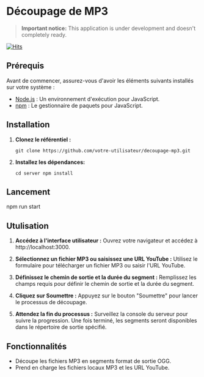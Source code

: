 # Découpage de MP3
> **Important notice:** This application is under development and doesn't completely ready.

[![Hits](https://hits.seeyoufarm.com/api/count/incr/badge.svg?url=https%3A%2F%2Fgithub.com%2Fjsoury%2Fmp3-cut%2Fhit-counter&count_bg=%2379C83D&title_bg=%23555555&icon=&icon_color=%23E7E7E7&title=hits&edge_flat=false)](https://hits.seeyoufarm.com)


## Prérequis

Avant de commencer, assurez-vous d'avoir les éléments suivants installés sur votre système :

- [Node.js](https://nodejs.org/) : Un environnement d'exécution pour JavaScript.
- [npm](https://www.npmjs.com/) : Le gestionnaire de paquets pour JavaScript.

## Installation

1. **Clonez le référentiel :**

   ```
   git clone https://github.com/votre-utilisateur/decoupage-mp3.git

2. **Installez les dépendances:**

    ```
    cd server npm install 

## Lancement

   npm run start    

## Utulisation

1. **Accédez à l'interface utilisateur :**
Ouvrez votre navigateur et accédez à http://localhost:3000.

2. **Sélectionnez un fichier MP3 ou saisissez une URL YouTube :**
Utilisez le formulaire pour télécharger un fichier MP3 ou saisir l'URL YouTube.

3. **Définissez le chemin de sortie et la durée du segment :**
Remplissez les champs requis pour définir le chemin de sortie et la durée du segment.

4. **Cliquez sur Soumettre :**
Appuyez sur le bouton "Soumettre" pour lancer le processus de découpage.

5. **Attendez la fin du processus :**
Surveillez la console du serveur pour suivre la progression. Une fois terminé, les segments seront disponibles dans le répertoire de sortie spécifié.

## Fonctionnalités

- Découpe les fichiers MP3 en segments format de sortie OGG.
- Prend en charge les fichiers locaux MP3 et les URL YouTube.

